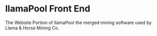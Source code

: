 # llamaPool Front End
The Website Portion of llamaPool the merged mining software used by Llama & Horse Mining Co.
